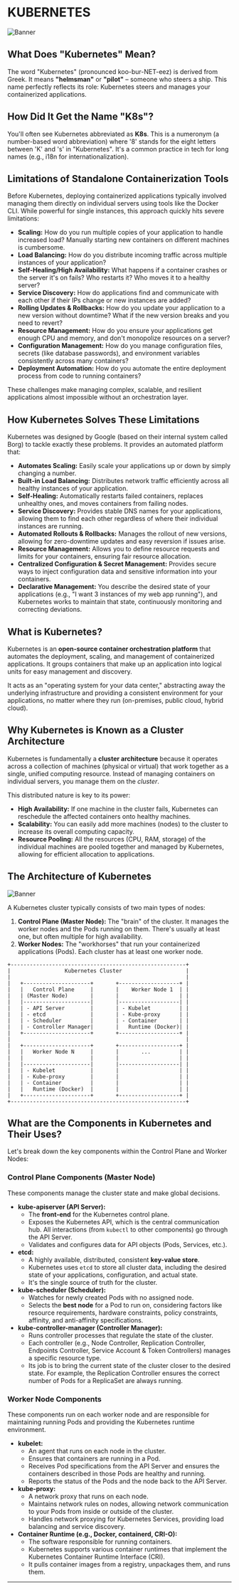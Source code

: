 # KUBERNETES

<img src="https://github.com/bhuvan-raj/Kubernetes-Openshift-Zero-to-Hero/blob/main/Introduction%20to%20K8s/assets/k8s.gif" alt="Banner" />


## What Does "Kubernetes" Mean?

The word "Kubernetes" (pronounced koo-bur-NET-eez) is derived from Greek. It means **"helmsman"** or **"pilot"** – someone who steers a ship. This name perfectly reflects its role: Kubernetes steers and manages your containerized applications.

## How Did It Get the Name "K8s"?

You'll often see Kubernetes abbreviated as **K8s**. This is a numeronym (a number-based word abbreviation) where '8' stands for the eight letters between 'K' and 's' in "Kubernetes". It's a common practice in tech for long names (e.g., i18n for internationalization).

## Limitations of Standalone Containerization Tools

Before Kubernetes, deploying containerized applications typically involved managing them directly on individual servers using tools like the Docker CLI. While powerful for single instances, this approach quickly hits severe limitations:

  * **Scaling:** How do you run multiple copies of your application to handle increased load? Manually starting new containers on different machines is cumbersome.
  * **Load Balancing:** How do you distribute incoming traffic across multiple instances of your application?
  * **Self-Healing/High Availability:** What happens if a container crashes or the server it's on fails? Who restarts it? Who moves it to a healthy server?
  * **Service Discovery:** How do applications find and communicate with each other if their IPs change or new instances are added?
  * **Rolling Updates & Rollbacks:** How do you update your application to a new version without downtime? What if the new version breaks and you need to revert?
  * **Resource Management:** How do you ensure your applications get enough CPU and memory, and don't monopolize resources on a server?
  * **Configuration Management:** How do you manage configuration files, secrets (like database passwords), and environment variables consistently across many containers?
  * **Deployment Automation:** How do you automate the entire deployment process from code to running containers?

These challenges make managing complex, scalable, and resilient applications almost impossible without an orchestration layer.

## How Kubernetes Solves These Limitations

Kubernetes was designed by Google (based on their internal system called Borg) to tackle exactly these problems. It provides an automated platform that:

  * **Automates Scaling:** Easily scale your applications up or down by simply changing a number.
  * **Built-in Load Balancing:** Distributes network traffic efficiently across all healthy instances of your application.
  * **Self-Healing:** Automatically restarts failed containers, replaces unhealthy ones, and moves containers from failing nodes.
  * **Service Discovery:** Provides stable DNS names for your applications, allowing them to find each other regardless of where their individual instances are running.
  * **Automated Rollouts & Rollbacks:** Manages the rollout of new versions, allowing for zero-downtime updates and easy reversion if issues arise.
  * **Resource Management:** Allows you to define resource requests and limits for your containers, ensuring fair resource allocation.
  * **Centralized Configuration & Secret Management:** Provides secure ways to inject configuration data and sensitive information into your containers.
  * **Declarative Management:** You describe the desired state of your applications (e.g., "I want 3 instances of my web app running"), and Kubernetes works to maintain that state, continuously monitoring and correcting deviations.

## What is Kubernetes?

Kubernetes is an **open-source container orchestration platform** that automates the deployment, scaling, and management of containerized applications. It groups containers that make up an application into logical units for easy management and discovery.

It acts as an "operating system for your data center," abstracting away the underlying infrastructure and providing a consistent environment for your applications, no matter where they run (on-premises, public cloud, hybrid cloud).

## Why Kubernetes is Known as a Cluster Architecture

Kubernetes is fundamentally a **cluster architecture** because it operates across a collection of machines (physical or virtual) that work together as a single, unified computing resource. Instead of managing containers on individual servers, you manage them on the *cluster*.

This distributed nature is key to its power:

  * **High Availability:** If one machine in the cluster fails, Kubernetes can reschedule the affected containers onto healthy machines.
  * **Scalability:** You can easily add more machines (nodes) to the cluster to increase its overall computing capacity.
  * **Resource Pooling:** All the resources (CPU, RAM, storage) of the individual machines are pooled together and managed by Kubernetes, allowing for efficient allocation to applications.

## The Architecture of Kubernetes


<img src="https://github.com/bhuvan-raj/Kubernetes-Openshift-Zero-to-Hero/blob/main/Introduction%20to%20K8s/assets/k8s1.png" alt="Banner" />


A Kubernetes cluster typically consists of two main types of nodes:

1.  **Control Plane (Master Node):** The "brain" of the cluster. It manages the worker nodes and the Pods running on them. There's usually at least one, but often multiple for high availability.
2.  **Worker Nodes:** The "workhorses" that run your containerized applications (Pods). Each cluster has at least one worker node.

<!-- end list -->

```
+-------------------------------------------------------+
|                 Kubernetes Cluster                    |
|                                                       |
|   +---------------------+       +-------------------+ |
|   |   Control Plane     |       |    Worker Node 1  | |
|   | (Master Node)       |       |                   | |
|   |---------------------|       |-------------------| |
|   | - API Server        |       | - Kubelet         | |
|   | - etcd              |       | - Kube-proxy      | |
|   | - Scheduler         |       | - Container       | |
|   | - Controller Manager|       |   Runtime (Docker)| |
|   +---------------------+       +-------------------+ |
|                                                       |
|   +---------------------+       +-------------------+ |
|   |   Worker Node N     |       |       ...         | |
|   |                     |       |                   | |
|   |---------------------|       |-------------------| |
|   | - Kubelet           |       |                   | |
|   | - Kube-proxy        |       |                   | |
|   | - Container         |       |                   | |
|   |   Runtime (Docker)  |       |                   | |
|   +---------------------+       +-------------------+ |
+-------------------------------------------------------+
```

## What are the Components in Kubernetes and Their Uses?

Let's break down the key components within the Control Plane and Worker Nodes:

### Control Plane Components (Master Node)

These components manage the cluster state and make global decisions.

  * **kube-apiserver (API Server):**
      * The **front-end** for the Kubernetes control plane.
      * Exposes the Kubernetes API, which is the central communication hub. All interactions (from `kubectl` to other components) go through the API Server.
      * Validates and configures data for API objects (Pods, Services, etc.).
  * **etcd:**
      * A highly available, distributed, consistent **key-value store**.
      * Kubernetes uses `etcd` to store all cluster data, including the desired state of your applications, configuration, and actual state.
      * It's the single source of truth for the cluster.
  * **kube-scheduler (Scheduler):**
      * Watches for newly created Pods with no assigned node.
      * Selects the **best node** for a Pod to run on, considering factors like resource requirements, hardware constraints, policy constraints, affinity, and anti-affinity specifications.
  * **kube-controller-manager (Controller Manager):**
      * Runs controller processes that regulate the state of the cluster.
      * Each controller (e.g., Node Controller, Replication Controller, Endpoints Controller, Service Account & Token Controllers) manages a specific resource type.
      * Its job is to bring the current state of the cluster closer to the desired state. For example, the Replication Controller ensures the correct number of Pods for a ReplicaSet are always running.

### Worker Node Components

These components run on each worker node and are responsible for maintaining running Pods and providing the Kubernetes runtime environment.

  * **kubelet:**
      * An agent that runs on each node in the cluster.
      * Ensures that containers are running in a Pod.
      * Receives Pod specifications from the API Server and ensures the containers described in those Pods are healthy and running.
      * Reports the status of the Pods and the node back to the API Server.
  * **kube-proxy:**
      * A network proxy that runs on each node.
      * Maintains network rules on nodes, allowing network communication to your Pods from inside or outside of the cluster.
      * Handles network proxying for Kubernetes Services, providing load balancing and service discovery.
  * **Container Runtime (e.g., Docker, containerd, CRI-O):**
      * The software responsible for running containers.
      * Kubernetes supports various container runtimes that implement the Kubernetes Container Runtime Interface (CRI).
      * It pulls container images from a registry, unpackages them, and runs them.


-----
